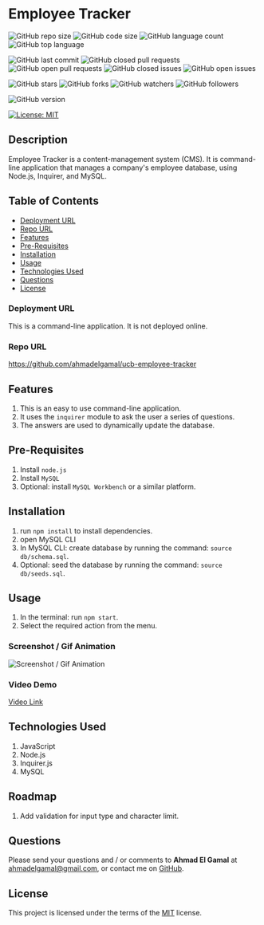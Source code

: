 # Employee Tracker

![GitHub repo size](https://img.shields.io/github/repo-size/ahmadelgamal/ucb-employee-tracker?style=plastic)
![GitHub code size](https://img.shields.io/github/languages/code-size/ahmadelgamal/ucb-employee-tracker?style=plastic)
![GitHub language count](https://img.shields.io/github/languages/count/ahmadelgamal/ucb-employee-tracker?style=plastic)
![GitHub top language](https://img.shields.io/github/languages/top/ahmadelgamal/ucb-employee-tracker?style=plastic)

![GitHub last commit](https://img.shields.io/github/last-commit/ahmadelgamal/ucb-employee-tracker?style=plastic)
![GitHub closed pull requests](https://img.shields.io/github/issues-pr-closed-raw/ahmadelgamal/ucb-employee-tracker?color=green&style=plastic)
![GitHub open pull requests](https://img.shields.io/github/issues-pr-raw/ahmadelgamal/ucb-employee-tracker?color=red&style=plastic)
![GitHub closed issues](https://img.shields.io/github/issues-closed-raw/ahmadelgamal/ucb-employee-tracker?color=green&style=plastic)
![GitHub open issues](https://img.shields.io/github/issues-raw/ahmadelgamal/ucb-employee-tracker?color=red&style=plastic)

![GitHub stars](https://img.shields.io/github/stars/ahmadelgamal/ucb-employee-tracker?style=social)
![GitHub forks](https://img.shields.io/github/forks/ahmadelgamal/ucb-employee-tracker?style=social)
![GitHub watchers](https://img.shields.io/github/watchers/ahmadelgamal/ucb-employee-tracker?style=social)
![GitHub followers](https://img.shields.io/github/followers/ahmadelgamal?style=social)

![GitHub version](https://img.shields.io/github/package-json/v/ahmadelgamal/ucb-employee-tracker?color=red&style=plastic)

[![License: MIT](https://img.shields.io/badge/License-MIT-yellow.svg)](https://opensource.org/licenses/MIT)

## Description
Employee Tracker is a content-management system (CMS). It is command-line application that manages a company's employee database, using Node.js, Inquirer, and MySQL.

## Table of Contents
- [Deployment URL](#Deployment-URL)
- [Repo URL](#Repo-URL)
- [Features](#Features)
- [Pre-Requisites](#Pre-Requisites)
- [Installation](#Installation)
- [Usage](#Usage)
- [Technologies Used](#Technologies-Used)
- [Questions](#Questions)
- [License](#License)

### Deployment URL
This is a command-line application. It is not deployed online.

### Repo URL
https://github.com/ahmadelgamal/ucb-employee-tracker

## Features
1. This is an easy to use command-line application.
1. It uses the `inquirer` module to ask the user a series of questions.
1. The answers are used to dynamically update the database.

## Pre-Requisites
1. Install `node.js`
1. Install `MySQL`
1. Optional: install `MySQL Workbench` or a similar platform.

## Installation

1. run `npm install` to install dependencies.
1. open MySQL CLI
1. In MySQL CLI: create database by running the command: `source db/schema.sql`.
1. Optional: seed the database by running the command: `source db/seeds.sql`.

## Usage
1. In the terminal: run `npm start`.
1. Select the required action from the menu.

### Screenshot / Gif Animation
![Screenshot / Gif Animation]()

### Video Demo
[Video Link]()

## Technologies Used
1. JavaScript
1. Node.js
1. Inquirer.js
1. MySQL

## Roadmap
1. Add validation for input type and character limit.

## Questions
Please send your questions and / or comments to **Ahmad El Gamal** at ahmadelgamal@gmail.com, or contact me on [GitHub](https://github.com/ahmadelgamal).

## License
This project is licensed under the terms of the [MIT](https://opensource.org/licenses/MIT) license.
